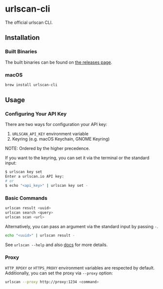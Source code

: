 # urlscan-cli

The official urlscan CLI.

## Installation

### Built Binaries

The built binaries can be found on [the releases page](https://github.com/urlscan/urlscan-cli/releases).

### macOS

```sh
brew install urlscan-cli
```

## Usage

### Configuring Your API Key

There are two ways for configuration your API key:

1. `URLSCAN_API_KEY` environment variable
2. Keyring (e.g. macOS Keychain, GNOME Keyring)

NOTE: Ordered by the higher precedence.

If you want to the keyring, you can set it via the terminal or the standard input:

```bash
$ urlscan key set
Enter a urlscan.io API key:
# or
$ echo "<api_key>" | urlscan key set -
```

### Basic Commands

```bash
urlscan result <uuid>
urlscan search <query>
urlscan scan <url>
```

Alternatively, you can pass an argument via the standard input by passing `-`.

```bash
echo "<uuid>" | urlscan result -
```

See `urlscan --help` and also [docs](https://urlscan.github.io/urlscan-cli/) for more details.

### Proxy

`HTTP_RPOXY` or `HTTPS_PROXY` environment variables are respected by default. Additionally, you can set the proxy via `--proxy` option:

```bash
urlscan --proxy http://proxy:1234 <command>
```
